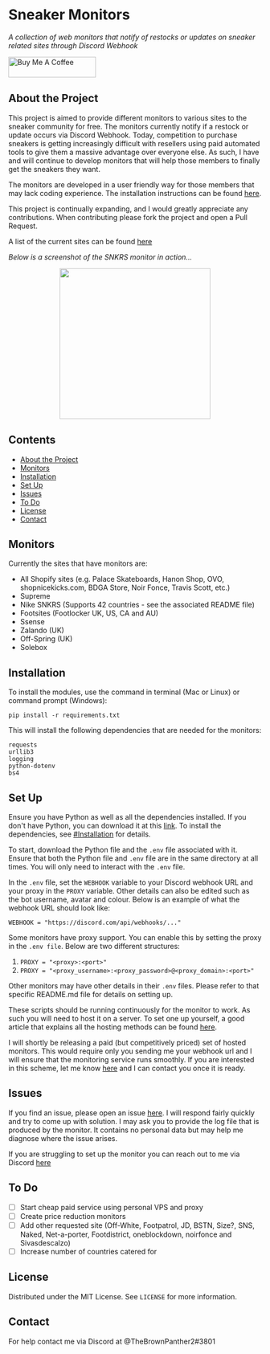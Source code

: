 # Sneaker Monitors
*A collection of web monitors that notify of restocks or updates on sneaker related sites through Discord Webhook*

<a href="https://www.buymeacoffee.com/yasserqureshi" target="_blank"><img src="https://cdn.buymeacoffee.com/buttons/default-orange.png" alt="Buy Me A Coffee" height="41" width="174"></a>

## About the Project
This project is aimed to provide different monitors to various sites to the sneaker community for free. 
The monitors currently notify if a restock or update occurs via Discord Webhook.
Today, competition to purchase sneakers is getting increasingly difficult with resellers using paid automated tools to give them a massive advantage over everyone else.
As such, I have and will continue to develop monitors that will help those members to finally get the sneakers they want.

The monitors are developed in a user friendly way for those members that may lack coding experience.
The installation instructions can be found [here](#installation). 

This project is continually expanding, and I would greatly appreciate any contributions. 
When contributing please fork the project and open a Pull Request.

A list of the current sites can be found [here](#monitors)

*Below is a screenshot of the SNKRS monitor in action...*

<p align="center">
  <img width="300" src="https://github.com/yasserqureshi1/Sneaker-Monitors/blob/master/static/SNKRS_example.png?raw=true">
</p>

## Contents
* [About the Project](#about-the-project)
* [Monitors](#monitors)
* [Installation](#installation)
* [Set Up](#set-up)
* [Issues](#issues)
* [To Do](#to-do)
* [License](#license)
* [Contact](#contact)

## Monitors 

Currently the sites that have monitors are:
- All Shopify sites (e.g. Palace Skateboards, Hanon Shop, OVO, shopnicekicks.com, BDGA Store, Noir Fonce, Travis Scott, etc.)
- Supreme
- Nike SNKRS (Supports 42 countries - see the associated README file)
- Footsites (Footlocker UK, US, CA and AU)
- Ssense
- Zalando (UK)
- Off-Spring (UK)
- Solebox

## Installation
To install the modules, use the command in terminal (Mac or Linux) or command prompt (Windows):
```
pip install -r requirements.txt
```

This will install the following dependencies that are needed for the monitors:
```
requests
urllib3
logging
python-dotenv
bs4
```

## Set Up

Ensure you have Python as well as all the dependencies installed.
If you don't have Python, you can download it at this [link](https://www.python.org/downloads/).
To install the dependencies, see [#Installation](#installation) for details.

To start, download the Python file and the ```.env``` file associated with it.
Ensure that both the Python file and ```.env``` file are in the same directory at all times.
You will only need to interact with the ```.env``` file.

In the ```.env``` file, set the ```WEBHOOK``` variable to your Discord webhook URL and your proxy in the ```PROXY``` variable.
Other details can also be edited such as the bot username, avatar and colour.
Below is an example of what the webhook URL should look like:
```
WEBHOOK = "https://discord.com/api/webhooks/..."
```

Some monitors have proxy support. You can enable this by setting the proxy in the ```.env file```.
Below are two different structures:
1. ```PROXY = "<proxy>:<port>"```
2. ```PROXY = "<proxy_username>:<proxy_password>@<proxy_domain>:<port>"```

Other monitors may have other details in their ```.env``` files.
Please refer to that specific README.md file for details on setting up.

These scripts should be running continuously for the monitor to work.
As such you will need to host it on a server.
To set one up yourself, a good article that explains all the hosting methods can be found [here](https://www.writebots.com/discord-bot-hosting/).

I will shortly be releasing a paid (but competitively priced) set of hosted monitors.
This would require only you sending me your webhook url and I will ensure that the monitoring service runs smoothly.
If you are interested in this scheme, let me know [here](#contact) and I can contact you once it is ready.

## Issues

If you find an issue, please open an issue [here](https://github.com/yasserqureshi1/Sneaker-Monitors/issues/new). 
I will respond fairly quickly and try to come up with solution.
I may ask you to provide the log file that is produced by the monitor.
It contains no personal data but may help me diagnose where the issue arises.

If you are struggling to set up the monitor you can reach out to me via Discord [here](#contact)

## To Do
 - [ ] Start cheap paid service using personal VPS and proxy 
 - [ ] Create price reduction monitors
 - [ ] Add other requested site (Off-White, Footpatrol, JD, BSTN, Size?, SNS, Naked, Net-a-porter, Footdistrict, oneblockdown, noirfonce and Sivasdescalzo)
 - [ ] Increase number of countries catered for

## License

Distributed under the MIT License. See ```LICENSE``` for more information.

## Contact

For help contact me via Discord at @TheBrownPanther2#3801
